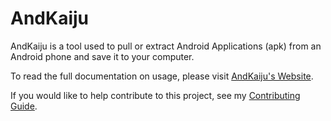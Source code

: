 # AndKaiju

AndKaiju is a tool used to pull or extract Android Applications (apk) from an Android phone and save it to your computer.

To read the full documentation on usage, please visit [AndKaiju's Website](https://rowland007.github.io/AndKaiju/).

If you would like to help contribute to this project, see my [Contributing Guide](https://rowland007.github.io/Contributing/).